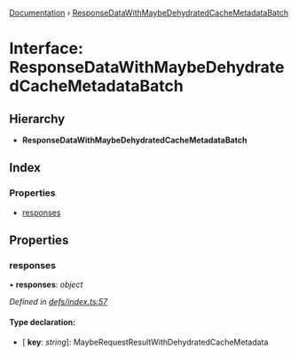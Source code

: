 [Documentation](../README.md) › [ResponseDataWithMaybeDehydratedCacheMetadataBatch](responsedatawithmaybedehydratedcachemetadatabatch.md)

# Interface: ResponseDataWithMaybeDehydratedCacheMetadataBatch

## Hierarchy

* **ResponseDataWithMaybeDehydratedCacheMetadataBatch**

## Index

### Properties

* [responses](responsedatawithmaybedehydratedcachemetadatabatch.md#responses)

## Properties

###  responses

• **responses**: *object*

*Defined in [defs/index.ts:57](https://github.com/badbatch/graphql-box/blob/c1bd2514/packages/server/src/defs/index.ts#L57)*

#### Type declaration:

* \[ **key**: *string*\]: MaybeRequestResultWithDehydratedCacheMetadata
